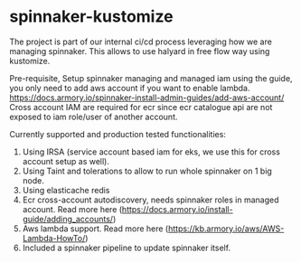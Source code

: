 # spinnaker-kustomize

The project is part of our internal ci/cd process leveraging how we are managing spinnaker. 
This allows to use halyard in free flow way using kustomize. 

Pre-requisite,
Setup spinnaker managing and managed iam using the guide, you only need to add aws account if you want to enable lambda.
https://docs.armory.io/spinnaker-install-admin-guides/add-aws-account/
Cross account IAM are required for ecr since ecr catalogue api are not exposed to iam role/user of another account.

Currently supported and production tested functionalities:
1. Using IRSA (service account based iam for eks, we use this for cross account setup as well).
2. Using Taint and tolerations to allow to run whole spinnaker on 1 big node.
3. Using elasticache redis
4. Ecr cross-account autodiscovery, needs spinnaker roles in managed account. Read more here (https://docs.armory.io/install-guide/adding_accounts/)
5. Aws lambda support. Read more here (https://kb.armory.io/aws/AWS-Lambda-HowTo/)
6. Included a spinnaker pipeline to update spinnaker itself.
